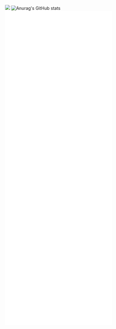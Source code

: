 ![](https://komarev.com/ghpvc/?username=omaarelamri&color=brightgreen&style=plastic)
![Anurag's GitHub stats](https://github-readme-stats.vercel.app/api?username=omaarelamri&show_icons=true&hide=prs,issues,contribs)
![Metrics](/github-metrics.svg) 




